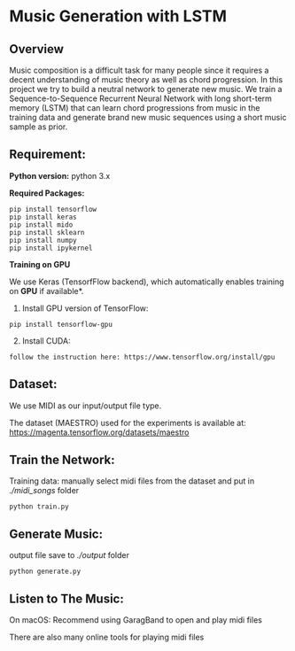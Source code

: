 # Music Generation with LSTM


## Overview

Music composition is a difficult task for many people since it requires a decent understanding of music theory as well as chord progression. In this project we try to build a neutral network to generate new music. We train a Sequence-to-Sequence Recurrent Neural Network with long short-term memory (LSTM) that can learn chord progressions from music in the training data and generate brand new music sequences using a short music sample as prior.

## Requirement:

**Python version:** python 3.x

**Required Packages:**

    pip install tensorflow
    pip install keras
    pip install mido
    pip install sklearn
    pip install numpy
    pip install ipykernel

**Training on GPU**

We use Keras (TensorfFlow backend), which automatically enables training on **GPU** if available*.

   1. Install GPU version of TensorFlow:
    
    pip install tensorflow-gpu
   
   2. Install CUDA:
    
    follow the instruction here: https://www.tensorflow.org/install/gpu
    

## Dataset:

We use MIDI as our input/output file type. 

The dataset (MAESTRO) used for the experiments is available at: https://magenta.tensorflow.org/datasets/maestro

## Train the Network: 

Training data: manually select midi files from the dataset and put in *./midi_songs* folder

    python train.py

## Generate Music: 

output file save to *./output* folder

    python generate.py

## Listen to The Music:

On macOS: Recommend using GaragBand to open and play midi files

There are also many online tools for playing midi files
